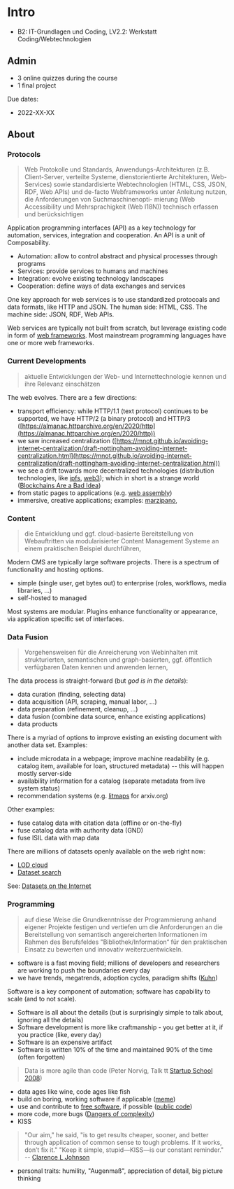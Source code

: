 # Intro

* B2: IT-Grundlagen und Coding, LV2.2: Werkstatt Coding/Webtechnologien

## Admin

* 3 online quizzes during the course
* 1 final project

Due dates:

* 2022-XX-XX

## About

### Protocols

> Web Protokolle und Standards, Anwendungs-Architekturen (z.B. Client-Server,
verteilte Systeme, dienstorientierte Architekturen, Web-Services) sowie
standardisierte Webtechnologien (HTML, CSS, JSON, RDF, Web APIs) und de-facto
Webframeworks unter Anleitung nutzen, die Anforderungen von Suchmaschinenopti-
mierung (Web Accessibility und Mehrsprachigkeit (Web I18N)) technisch erfassen
und berücksichtigen

Application programming interfaces (API) as a key technology for automation,
services, integration and cooperation. An API is a unit of Composability.

* Automation: allow to control abstract and physical processes through programs
* Services: provide services to humans and machines
* Integration: evolve existing technology landscapes
* Cooperation: define ways of data exchanges and services

One key approach for web services is to use standardized protocoals and data
formats, like HTTP and JSON. The human side: HTML, CSS. The machine side: JSON,
RDF, Web APIs.

Web services are typically not built from scratch, but leverage existing code in
form of [web frameworks](https://en.wikipedia.org/wiki/Web_framework). Most
mainstream programming languages have one or more web frameworks.

### Current Developments

> aktuelle Entwicklungen der Web- und Internettechnologie kennen und ihre
Relevanz einschätzen

The web evolves. There are a few directions:

* transport efficiency: while HTTP/1.1 (text protocol) continues to be
  supported, we have HTTP/2 (a binary protocol) and HTTP/3
  ([https://almanac.httparchive.org/en/2020/http](https://almanac.httparchive.org/en/2020/http))
* we saw increased centralization
  ([https://mnot.github.io/avoiding-internet-centralization/draft-nottingham-avoiding-internet-centralization.html](https://mnot.github.io/avoiding-internet-centralization/draft-nottingham-avoiding-internet-centralization.html))
* we see a drift towards more decentralized technologies (distribution
  technologies, like [ipfs](https://ipfs.io/),
  [web3](https://blog.cloudflare.com/what-is-web3/)); which in short is a
  strange world ([Blockchains Are a Bad Idea](https://www.youtube.com/watch?v=15RTC22Z2xI))
* from static pages to applications (e.g. [web assembly](https://developer.mozilla.org/en-US/docs/WebAssembly))
* immersive, creative applications; examples: [marzipano](https://www.marzipano.net/demos.html),

### Content

> die Entwicklung und ggf. cloud-basierte Bereitstellung von Webauftritten via
modularisierter Content Management Systeme an einem praktischen Beispiel
durchführen,

Modern CMS are typically large software projects. There is a spectrum of
functionality and hosting options.

* simple (single user, get bytes out) to enterprise (roles, workflows, media libraries, ...)
* self-hosted to managed

Most systems are modular. Plugins enhance functionality or appearance, via
application specific set of interfaces.

### Data Fusion

> Vorgehensweisen für die Anreicherung von Webinhalten mit
strukturierten, semantischen und graph-basierten, ggf. öffentlich verfügbaren
Daten kennen und anwenden lernen,

The data process is straight-forward (but *god is in the details*):

* data curation (finding, selecting data)
* data acquisition (API, scraping, manual labor, ...)
* data preparation (refinement, cleanup, ...)
* data fusion (combine data source, enhance existing applications)
* data products

There is a myriad of options to improve existing an existing document with
another data set. Examples:

* include microdata in a webpage; improve machine readability (e.g. catalog
  item, available for loan, structured metadata) -- this will happen mostly
server-side
* availability information for a catalog (separate metadata from live system status)
* recommendation systems (e.g. [litmaps](https://app.litmaps.co/?seedId=3174407535) for arxiv.org)

Other examples:

* fuse catalog data with citation data (offline or on-the-fly)
* fuse catalog data with authority data (GND)
* fuse ISIL data with map data

There are millions of datasets openly available on the web right now:

* [LOD cloud](https://lod-cloud.net/)
* [Dataset search](https://datasetsearch.research.google.com/)

See: [Datasets on the Internet](Datasets.md)


### Programming

> auf diese Weise die Grundkenntnisse der Programmierung anhand eigener
> Projekte festigen und vertiefen um die Anforderungen an die Bereitstellung
> von semantisch angereicherten Informationen im Rahmen des Berufsfeldes
> "Bibliothek/Information“ für den praktischen Einsatz zu bewerten und
> innovativ weiterzuentwickeln.

* software is a fast moving field; millions of developers and researchers are
  working to push the boundaries every day
* we have trends, megatrends, adoption cycles, paradigm shifts ([Kuhn](https://plato.stanford.edu/entries/thomas-kuhn/))

Software is a key component of automation; software has capability to scale
(and to not scale).

* Software is all about the details (but is surprisingly simple to talk about,
  ignoring all the details)
* Software development is more like craftmanship - you get better at it, if you
  practice (like, every day)
* Software is an expensive artifact
* Software is written 10% of the time and maintained 90% of the time (often forgotten)

> Data is more agile than code (Peter Norvig, Talk tt [Startup School
> 2008](https://www.youtube.com/watch?v=LNjJTgXujno))

* data ages like wine, code ages like fish
* build on boring, working software if applicable ([meme](https://img.devrant.com/devrant/rant/r_1838652_nvNdj.jpg))
* use and contribute to [free software](https://en.wikipedia.org/wiki/Free_software), if possible ([public code](https://publiccode.eu/))
* more code, more bugs ([Dangers of complexity](https://www.techrepublic.com/blog/it-security/the-danger-of-complexity-more-code-more-bugs/))
* KISS

> "Our aim," he said, "is to get results cheaper, sooner, and better through
> application of common sense to tough problems. If it works, don’t fix it."
> "Keep it simple, stupid—KISS—is our constant reminder." -- [Clarence L Johnson](http://www.nasonline.org/publications/biographical-memoirs/memoir-pdfs/johnson-clarence.pdf#page=13)

* personal traits: humility, "Augenmaß", appreciation of detail, big picture thinking

